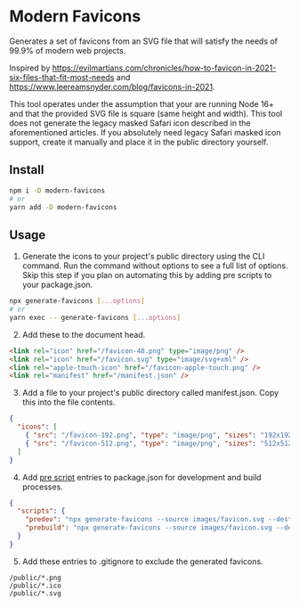 # Modern Favicons

Generates a set of favicons from an SVG file that will satisfy the needs of 99.9% of modern web projects.

Inspired by https://evilmartians.com/chronicles/how-to-favicon-in-2021-six-files-that-fit-most-needs and https://www.leereamsnyder.com/blog/favicons-in-2021.

This tool operates under the assumption that your are running Node 16+ and that the provided SVG file is square (same height and width). This tool does not generate the legacy masked Safari icon described in the aforementioned articles. If you absolutely need legacy Safari masked icon support, create it manually and place it in the public directory yourself.

## Install

```sh
npm i -D modern-favicons
# or
yarn add -D modern-favicons
```

## Usage

1. Generate the icons to your project's public directory using the CLI command. Run the command without options to see a full list of options. Skip this step if you plan on automating this by adding pre scripts to your package.json.

```sh
npx generate-favicons [...options]
# or
yarn exec -- generate-favicons [...options]
```

2. Add these to the document head.

```html
<link rel="icon" href="/favicon-48.png" type="image/png" />
<link rel="icon" href="/favicon.svg" type="image/svg+xml" />
<link rel="apple-touch-icon" href="/favicon-apple-touch.png" />
<link rel="manifest" href="/manifest.json" />
```

3. Add a file to your project's public directory called manifest.json. Copy this into the file contents.

```json
{
  "icons": [
    { "src": "/favicon-192.png", "type": "image/png", "sizes": "192x192" },
    { "src": "/favicon-512.png", "type": "image/png", "sizes": "512x512" }
  ]
}
```

4. Add [pre script](https://docs.npmjs.com/cli/v7/using-npm/scripts#pre--post-scripts) entries to package.json for development and build processes.

```json
{
  "scripts": {
    "predev": "npx generate-favicons --source images/favicon.svg --destination ./public",
    "prebuild": "npx generate-favicons --source images/favicon.svg --destination ./public"
  }
}
```

5. Add these entries to .gitignore to exclude the generated favicons.

```gitignore
/public/*.png
/public/*.ico
/public/*.svg
```
